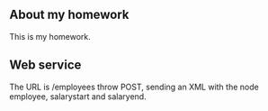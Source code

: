 ## About my homework

This is my homework.


## Web service

The URL is /employees throw POST, sending an XML with the node employee, salarystart and salaryend.